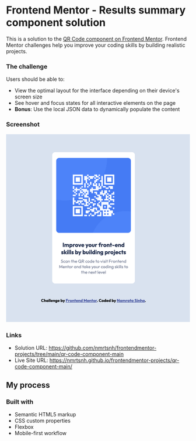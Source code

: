 # Frontend Mentor - Results summary component solution

This is a solution to the [QR Code component on Frontend Mentor](https://www.frontendmentor.io/challenges/qr-code-component-iux_sIO_H). Frontend Mentor challenges help you improve your coding skills by building realistic projects.

### The challenge

Users should be able to:

- View the optimal layout for the interface depending on their device's screen size
- See hover and focus states for all interactive elements on the page
- **Bonus**: Use the local JSON data to dynamically populate the content

### Screenshot

![QR Code Component](./images/screenshot.jpg)

### Links

- Solution URL: https://github.com/nmrtsnh/frontendmentor-projects/tree/main/qr-code-component-main
- Live Site URL: https://nmrtsnh.github.io/frontendmentor-projects/qr-code-component-main/

## My process

### Built with

- Semantic HTML5 markup
- CSS custom properties
- Flexbox
- Mobile-first workflow
